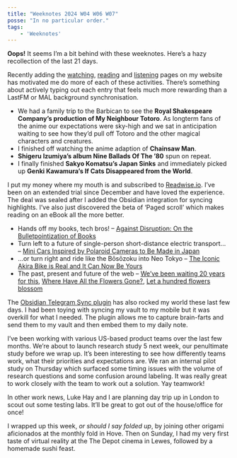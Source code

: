 ```yaml
---
title: "Weeknotes 2024 W04 W06 W07"
posse: "In no particular order."
tags:
    - 'Weeknotes'
---
```


**Oops!** It seems I’m a bit behind with these weeknotes. Here’s a hazy recollection of the last 21 days.

Recently adding the [watching](/watching), [reading](/reading) and [listening](/listening) pages on my website has motivated me do more of each of these activities. There’s something about actively typing out each entry that feels much more rewarding than a LastFM or MAL background synchronisation.

- We had a family trip to the Barbican to see the **Royal Shakespeare Company’s production of My Neighbour Totoro**. As longterm fans of the anime our expectations were sky-high and we sat in anticipation waiting to see how they’d pull off Totoro and the other magical characters and creatures.
- I finished off watching the anime adaption of **Chainsaw Man**.
- **Shigeru Izumiya’s album Nine Ballads Of The ’80** spun on repeat.
- I finally finished **Sakyo Komatsu’s Japan Sinks** and immediately picked up **Genki Kawamura’s If Cats Disappeared from the World**.

I put my money where my mouth is and subscribed to [Readwise.io](https://readwise.io/). I’ve been on an extended trial since December and have loved the experience. The deal was sealed after I added the Obsidian integration for syncing highlights. I’ve also just discovered the beta of ‘Paged scroll’ which makes reading on an eBook all the more better.

- Hands off my books, tech bros! – [Against Disruption: On the Bulletpointization of Books](https://lithub.com/against-disruption-on-the-bulletpointization-of-books)
- Turn left to a future of single-person short-distance electric transport… – [Mini Cars Inspired by Polaroid Cameras to Be Made in Japan](https://www.tokyoweekender.com/entertainment/tech-trends/mini-car-japan-polaroid-camera/)
- …or turn right and ride like the Bōsōzoku into Neo Tokyo – [The Iconic Akira Bike is Real and It Can Now Be Yours
](https://www.tokyoweekender.com/entertainment/tech-trends/real-akira-bike-recreation/)
- The past, present and future of the web – [We’ve been waiting 20 years for this](https://thehistoryoftheweb.com/weve-been-waiting-20-years-for-this/), [Where Have All the Flowers Gone?](https://daverupert.com/2024/01/where-have-all-the-websites-gone/), [Let a hundred flowers blossom
](https://optional.is/required/2023/02/08/let-a-hundred-flowers-blossom/)

The [Obsidian Telegram Sync plugin](https://github.com/soberhacker/obsidian-telegram-sync) has also rocked my world these last few days. I had been toying with syncing my vault to my mobile but it was overkill for what I needed. The plugin allows me to capture brain-farts and send them to my vault and then embed them to my daily note.

I’ve been working with various US-based product teams over the last few months. We’re about to launch research study 5 next week, our penultimate study before we wrap up. It’s been interesting to see how differently teams work, what their priorities and expectations are. We ran an internal pilot study on Thursday which surfaced some timing issues with the volume of research questions and some confusion around labeling. It was really great to work closely with the team to work out a solution. Yay teamwork!

In other work news, Luke Hay and I are planning day trip up in London to scout out some testing labs. It’ll be great to got out of the house/office for once!

I wrapped up this week, *or should I say folded up*, by joining other origami aficionados at the monthly fold in Hove. Then on Sunday, I had my very first taste of virtual reality at the The Depot cinema in Lewes, followed by a homemade sushi feast.